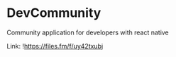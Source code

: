 # DevCommunity
Community application for developers with react native

Link: !https://files.fm/f/uy42txubj
